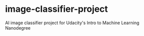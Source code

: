 # image-classifier-project
AI image classifier project for Udacity's Intro to Machine Learning Nanodegree
